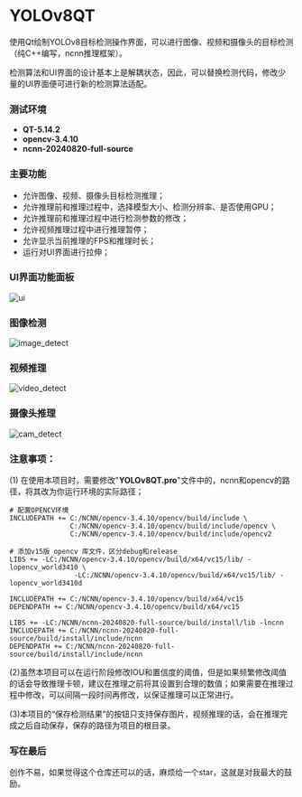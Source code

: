 # YOLOv8QT
使用Qt绘制YOLOv8目标检测操作界面，可以进行图像、视频和摄像头的目标检测（纯C++编写，ncnn推理框架）。

检测算法和UI界面的设计基本上是解耦状态，因此，可以替换检测代码，修改少量的UI界面便可进行新的检测算法适配。



### 测试环境

- **QT-5.14.2**
- **opencv-3.4.10**
- **ncnn-20240820-full-source**



### 主要功能

- 允许图像、视频、摄像头目标检测推理；
- 允许推理前和推理过程中，选择模型大小、检测分辨率、是否使用GPU；
- 允许推理前和推理过程中进行检测参数的修改；
- 允许视频推理过程中进行推理暂停；
- 允许显示当前推理的FPS和推理时长；
- 运行对UI界面进行拉伸；



### UI界面功能面板

![ui](C:\GithubCode\YOLOv8QT\docs\ui.png)



### 图像检测

![image_detect](C:\GithubCode\YOLOv8QT\docs\image_detect.png)



### 视频推理

![video_detect](C:\GithubCode\YOLOv8QT\docs\video_detect.png)



### 摄像头推理

![cam_detect](C:\GithubCode\YOLOv8QT\docs\cam_detect.png)



### 注意事项：

(1) 在使用本项目时，需要修改"**YOLOv8QT.pro**"文件中的，ncnn和opencv的路径，将其改为你运行环境的实际路径；

```
# 配置OPENCV环境
INCLUDEPATH += C:/NCNN/opencv-3.4.10/opencv/build/include \
               C:/NCNN/opencv-3.4.10/opencv/build/include/opencv \
               C:/NCNN/opencv-3.4.10/opencv/build/include/opencv2

# 添加v15版 opencv 库文件，区分debug和release
LIBS += -LC:/NCNN/opencv-3.4.10/opencv/build/x64/vc15/lib/ -lopencv_world3410 \
                -LC:/NCNN/opencv-3.4.10/opencv/build/x64/vc15/lib/ -lopencv_world3410d

INCLUDEPATH += C:/NCNN/opencv-3.4.10/opencv/build/x64/vc15
DEPENDPATH += C:/NCNN/opencv-3.4.10/opencv/build/x64/vc15

LIBS += -LC:/NCNN/ncnn-20240820-full-source/build/install/lib -lncnn
INCLUDEPATH += C:/NCNN/ncnn-20240820-full-source/build/install/include/ncnn
DEPENDPATH += C:/NCNN/ncnn-20240820-full-source/build/install/include/ncnn
```

(2)虽然本项目可以在运行阶段修改IOU和置信度的阈值，但是如果频繁修改阈值的话会导致推理卡顿，建议在推理之前将其设置到合理的数值；如果需要在推理过程中修改，可以间隔一段时间再修改，以保证推理可以正常进行。

(3)本项目的“保存检测结果”的按钮只支持保存图片，视频推理的话，会在推理完成之后自动保存，保存的路径为项目的根目录。



### 写在最后

创作不易，如果觉得这个仓库还可以的话，麻烦给一个star，这就是对我最大的鼓励。



